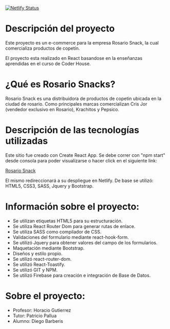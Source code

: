 [![Netlify Status](https://api.netlify.com/api/v1/badges/a5b2b0e5-e362-4dce-acf9-49eab80e3dac/deploy-status)](https://app.netlify.com/sites/rosario-snack/deploys)

# Descripción del proyecto
Este proyecto es un e-commerce para la empresa Rosario Snack, la cual comercializa productos de copetín.

El proyecto esta realizado en React basandose en la enseñanzas aprendidas en el curso de Coder House.


# ¿Qué es Rosario Snacks?
Rosario Snack es una distribuidora de productos de copetin ubicada en la ciudad de rosario. Como principales marcas comercializan Cris Jor (vendedor exclusivo en Rosario), Krachitos y Pepsico.

# Descripción de las tecnologías utilizadas
Este sitio fue creado con Create React App. Se debe correr con "npm start" desde consola para poder visualizarse o hacer click en el siguiente link:

[Rosario Snack](https://rosario-snack.netlify.app/)

El mismo redireccionará a su despliegue en Netlify. De base se utilizó: HTML5, CSS3, SASS, Jquery y Bootstrap.

# Información sobre el proyecto:
* Se utilizan etiquetas HTML5 para su estructuración.
* Se utiliza React Router Dom para generar rutas de enlace.
* Se utiliza SASS como compilador de CSS.
* Validaciones del formulario mediante react-hook-form.
* Se utilizó Jquery para obtener valores del campo de los formularios.
* Maquetación mediante Bootstrap.
* Diseños y estilo propio.
* Se utilizó react-router-dom.
* Se utilizó React-Toastify.
* Se utilizó GIT y NPM.
* Se utilizó Firebase para creación e integración de Base de Datos.

# Sobre el proyecto:
* Profesor: Horacio Gutierrez
* Tutor: Patricio Pallua
* Alumno: Diego Barberis
